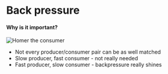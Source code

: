 # Back pressure

#### Why is it important?

![Homer the consumer](/resources/homerconsumer.gif)

- Not every producer/consumer pair can be as well matched
- Slow producer, fast consumer - not really needed
- Fast producer, slow consumer - backpressure really shines
